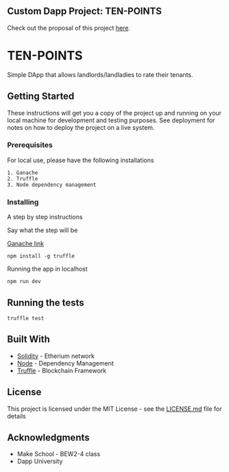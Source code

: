 ## Custom Dapp Project: TEN-POINTS


Check out the proposal of this project [here](proposal.md).

# TEN-POINTS

Simple DApp that allows landlords/landladies to rate their tenants.

## Getting Started

These instructions will get you a copy of the project up and running on your local machine for development and testing purposes. See deployment for notes on how to deploy the project on a live system.

### Prerequisites

For local use, please have the following installations

```
1. Ganache
2. Truffle
3. Node dependency management
```

### Installing

A step by step instructions

Say what the step will be


[Ganache link](https://www.trufflesuite.com/ganache)




```
npm install -g truffle
```

Running the app in localhost
```
npm run dev
```

## Running the tests

```
truffle test
```


## Built With

* [Solidity](https://solidity.readthedocs.io/en/v0.5.10/) - Etherium network
* [Node](https://nodejs.org/en/docs/) - Dependency Management
* [Truffle](https://www.trufflesuite.com/docs/truffle/getting-started/installation) - Blockchain Framework



## License

This project is licensed under the MIT License - see the [LICENSE.md](LICENSE.md) file for details

## Acknowledgments

* Make School - BEW2-4 class
* Dapp University
